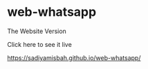 # web-whatsapp
The Website Version


Click here to see it live

https://sadiyamisbah.github.io/web-whatsapp/
